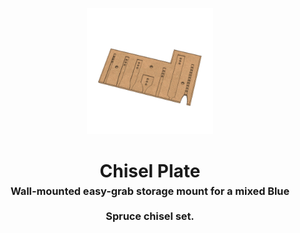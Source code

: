 <!-- 2025-05-05 -->

<p align="center">
  <img src="../../plans/chisel-plate/images/wireframe.png" width="40%"/>
</p>
<h1 align="center">
  Chisel Plate
  <br>
  <sup><sub><sup>Wall-mounted easy-grab storage mount for a mixed Blue Spruce chisel set.<sup></sub>
</h1>
